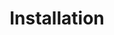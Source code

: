 ---
title: "Installation"
linkTitle: "Installation"
weight: 15
simple_list: false
type: docs
draft: true
description: "Procedures to install Viam on supported boards and operating systems."
#Maintainer: Mike A.
---